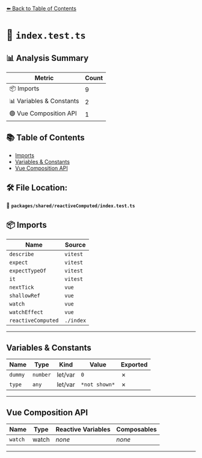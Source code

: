 [⬅️ Back to Table of Contents](../../../index.md)

# 📄 `index.test.ts`

## 📊 Analysis Summary

| Metric | Count |
|--------|-------|
| 📦 Imports | 9 |
| 📊 Variables & Constants | 2 |
| 🟢 Vue Composition API | 1 |

## 📚 Table of Contents

- [Imports](#imports)
- [Variables & Constants](#variables-constants)
- [Vue Composition API](#vue-composition-api)

## 🛠️ File Location:
📂 **`packages/shared/reactiveComputed/index.test.ts`**

## 📦 Imports

| Name | Source |
|------|--------|
| `describe` | `vitest` |
| `expect` | `vitest` |
| `expectTypeOf` | `vitest` |
| `it` | `vitest` |
| `nextTick` | `vue` |
| `shallowRef` | `vue` |
| `watch` | `vue` |
| `watchEffect` | `vue` |
| `reactiveComputed` | `./index` |


---

## Variables & Constants

| Name | Type | Kind | Value | Exported |
|------|------|------|-------|----------|
| `dummy` | `number` | let/var | `0` | ✗ |
| `type` | `any` | let/var | `*not shown*` | ✗ |


---

## Vue Composition API

| Name | Type | Reactive Variables | Composables |
|------|------|-------------------|-------------|
| `watch` | watch | *none* | *none* |


---